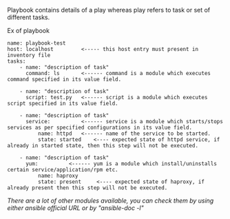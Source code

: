 Playbook contains details of a play whereas play refers to task or set of different tasks.

Ex of playbook
```
name: playbook-test
host: localhost         <----- this host entry must present in inventory file
tasks:
    - name: "description of task"
      command: ls       <------ command is a module which executes command specified in its value field.

    - name: "description of task"
      script: test.py   <------ script is a module which executes script specified in its value field.

    - name: "description of task"
      service:          <------ service is a module which starts/stops services as per specified configurations in its value field.
          name: httpd   <------ name of the service to be started.
          state: started    <---- expected state of httpd service, if already in started state, then this step will not be executed.

    - name: "description of task"
      yum:          <------ yum is a module which install/uninstalls certain service/application/rpm etc.
          name: haproxy
          state: present     <---- expected state of haproxy, if already present then this step will not be executed.
```
*There are a lot of other modules available, you can check them by using either ansible official URL or by "ansible-doc -l"*
